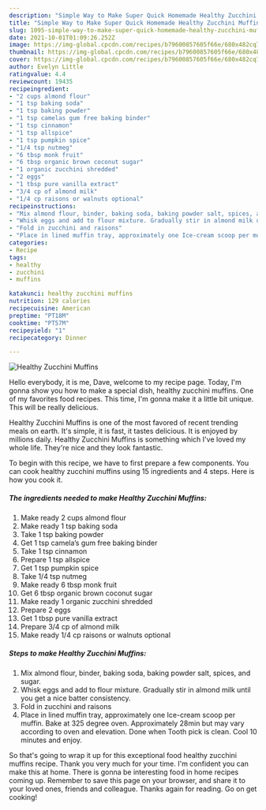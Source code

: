 ```yaml
---
description: "Simple Way to Make Super Quick Homemade Healthy Zucchini Muffins"
title: "Simple Way to Make Super Quick Homemade Healthy Zucchini Muffins"
slug: 1095-simple-way-to-make-super-quick-homemade-healthy-zucchini-muffins
date: 2021-10-01T01:09:26.252Z
image: https://img-global.cpcdn.com/recipes/b79600857605f66e/680x482cq70/healthy-zucchini-muffins-recipe-main-photo.jpg
thumbnail: https://img-global.cpcdn.com/recipes/b79600857605f66e/680x482cq70/healthy-zucchini-muffins-recipe-main-photo.jpg
cover: https://img-global.cpcdn.com/recipes/b79600857605f66e/680x482cq70/healthy-zucchini-muffins-recipe-main-photo.jpg
author: Evelyn Little
ratingvalue: 4.4
reviewcount: 19435
recipeingredient:
- "2 cups almond flour"
- "1 tsp baking soda"
- "1 tsp baking powder"
- "1 tsp camelas gum free baking binder"
- "1 tsp cinnamon"
- "1 tsp allspice"
- "1 tsp pumpkin spice"
- "1/4 tsp nutmeg"
- "6 tbsp monk fruit"
- "6 tbsp organic brown coconut sugar"
- "1 organic zucchini shredded"
- "2 eggs"
- "1 tbsp pure vanilla extract"
- "3/4 cp of almond milk"
- "1/4 cp raisons or walnuts optional"
recipeinstructions:
- "Mix almond flour, binder, baking soda, baking powder salt, spices, and sugar."
- "Whisk eggs and add to flour mixture. Gradually stir in almond milk until you get a nice batter consistency."
- "Fold in zucchini and raisons"
- "Place in lined muffin tray, approximately one Ice-cream scoop per muffin. Bake at 325 degree oven. Approximately 28min but may vary according to oven and elevation. Done when Tooth pick is clean. Cool 10 minutes and enjoy."
categories:
- Recipe
tags:
- healthy
- zucchini
- muffins

katakunci: healthy zucchini muffins 
nutrition: 129 calories
recipecuisine: American
preptime: "PT18M"
cooktime: "PT57M"
recipeyield: "1"
recipecategory: Dinner

---
```



![Healthy Zucchini Muffins](https://img-global.cpcdn.com/recipes/b79600857605f66e/680x482cq70/healthy-zucchini-muffins-recipe-main-photo.jpg)

Hello everybody, it is me, Dave, welcome to my recipe page. Today, I'm gonna show you how to make a special dish, healthy zucchini muffins. One of my favorites food recipes. This time, I'm gonna make it a little bit unique. This will be really delicious.

Healthy Zucchini Muffins is one of the most favored of recent trending meals on earth. It's simple, it is fast, it tastes delicious. It is enjoyed by millions daily. Healthy Zucchini Muffins is something which I've loved my whole life. They're nice and they look fantastic.




To begin with this recipe, we have to first prepare a few components. You can cook healthy zucchini muffins using 15 ingredients and 4 steps. Here is how you cook it.

<!--inarticleads1-->

##### The ingredients needed to make Healthy Zucchini Muffins:

1. Make ready 2 cups almond flour
1. Make ready 1 tsp baking soda
1. Take 1 tsp baking powder
1. Get 1 tsp camela’s gum free baking binder
1. Take 1 tsp cinnamon
1. Prepare 1 tsp allspice
1. Get 1 tsp pumpkin spice
1. Take 1/4 tsp nutmeg
1. Make ready 6 tbsp monk fruit
1. Get 6 tbsp organic brown coconut sugar
1. Make ready 1 organic zucchini shredded
1. Prepare 2 eggs
1. Get 1 tbsp pure vanilla extract
1. Prepare 3/4 cp of almond milk
1. Make ready 1/4 cp raisons or walnuts optional




<!--inarticleads2-->

##### Steps to make Healthy Zucchini Muffins:

1. Mix almond flour, binder, baking soda, baking powder salt, spices, and sugar.
1. Whisk eggs and add to flour mixture. Gradually stir in almond milk until you get a nice batter consistency.
1. Fold in zucchini and raisons
1. Place in lined muffin tray, approximately one Ice-cream scoop per muffin. Bake at 325 degree oven. Approximately 28min but may vary according to oven and elevation. Done when Tooth pick is clean. Cool 10 minutes and enjoy.




So that's going to wrap it up for this exceptional food healthy zucchini muffins recipe. Thank you very much for your time. I'm confident you can make this at home. There is gonna be interesting food in home recipes coming up. Remember to save this page on your browser, and share it to your loved ones, friends and colleague. Thanks again for reading. Go on get cooking!
